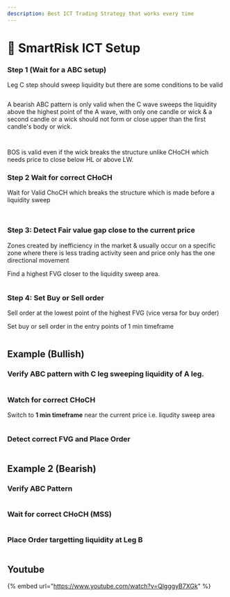 ```yaml
---
description: Best ICT Trading Strategy that works every time
---
```


# 🏇 SmartRisk ICT Setup

### Step 1 (Wait for a ABC setup)

Leg C step should sweep liquidity but there are some conditions to be valid

<figure><img src="../.gitbook/assets/image (5) (1) (1).png" alt=""><figcaption></figcaption></figure>

A bearish ABC pattern is only valid when the C wave sweeps the liquidity above the highest point of the A wave, with only one candle or wick & a second candle or a wick should not form or close upper than the first candle's body or wick.

<figure><img src="../.gitbook/assets/image (6) (1) (1) (1).png" alt=""><figcaption></figcaption></figure>

<figure><img src="../.gitbook/assets/image (5) (2) (1) (1) (1).png" alt=""><figcaption></figcaption></figure>

BOS is valid even if the wick breaks the structure unlike CHoCH which needs price to close below HL or above LW.

### Step 2 Wait for correct CHoCH

Wait for Valid ChoCH which breaks the structure which is made before a liquidity sweep

<figure><img src="../.gitbook/assets/image (6) (1) (1) (1) (2).png" alt=""><figcaption></figcaption></figure>

<figure><img src="../.gitbook/assets/image (9) (1) (1).png" alt=""><figcaption></figcaption></figure>

### Step 3: Detect Fair value gap close to the current price

Zones created by inefficiency in the market & usually occur on a specific zone where there is less trading activity seen and price only has the one directional movement

Find a highest FVG closer to the liquidity sweep area.

<figure><img src="../.gitbook/assets/image (11) (1) (1) (1) (1).png" alt=""><figcaption></figcaption></figure>

### Step 4: Set Buy or Sell order&#x20;

Sell order at the lowest point of the highest FVG (vice versa for buy order)

Set buy or sell order in the entry points of 1 min timeframe

<figure><img src="../.gitbook/assets/image (1) (2).png" alt=""><figcaption></figcaption></figure>

## Example (Bullish)

### Verify ABC pattern with C leg sweeping liquidity of A leg.

<figure><img src="../.gitbook/assets/image (4) (2).png" alt=""><figcaption></figcaption></figure>

### Watch for correct CHoCH

Switch to **1 min timeframe** near the current price i.e. liqudity sweep area

<figure><img src="../.gitbook/assets/image (2) (1) (2) (1).png" alt=""><figcaption></figcaption></figure>

### Detect correct FVG and Place Order

<figure><img src="../.gitbook/assets/image (1) (2) (1).png" alt=""><figcaption></figcaption></figure>

## Example 2 (Bearish)

### Verify ABC Pattern

<figure><img src="../.gitbook/assets/image (1) (1) (1).png" alt=""><figcaption></figcaption></figure>

### Wait for correct CHoCH (MSS)

<figure><img src="../.gitbook/assets/image (7) (1) (1) (1) (1) (1) (1).png" alt=""><figcaption></figcaption></figure>

### Place Order targetting liquidity at Leg B

<figure><img src="../.gitbook/assets/image (2) (1) (1) (1) (1).png" alt=""><figcaption></figcaption></figure>

## Youtube

{% embed url="https://www.youtube.com/watch?v=QlgggyB7XGk" %}
